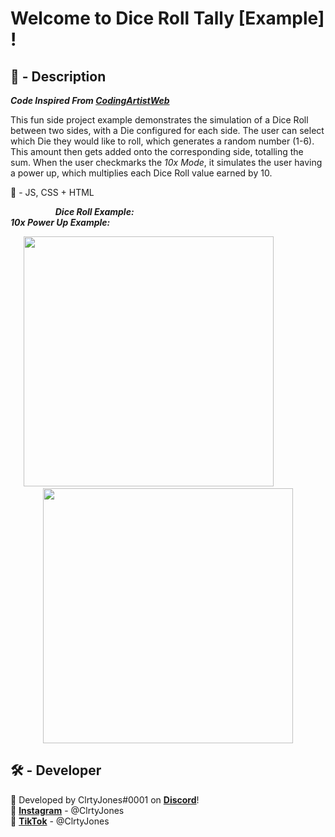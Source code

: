 # Welcome to Dice Roll Tally [Example] !


## 📝 - Description
***Code Inspired From [CodingArtistWeb](https://codingartistweb.com/2021/04/roll-the-dice-javascript-dice-roll/)***

This fun side project example demonstrates the simulation of a Dice Roll between two sides, with a Die configured for each side. The user can select which Die they would like to roll, which generates a random number (1-6). This amount then gets added onto the corresponding side, totalling the sum. When the user checkmarks the *10x Mode*, it simulates the user having a power up, which multiplies each Dice Roll value earned by 10.

🔧 - JS, CSS + HTML

&emsp; &emsp; &emsp; &emsp; ***Dice Roll Example:*** &emsp; &emsp; &emsp; &emsp; &emsp; &emsp; &emsp; &emsp; &emsp; &emsp; &emsp; &emsp; &emsp; &emsp; &emsp; &emsp; ***10x Power Up Example:***

<p float="left" align="middle">
<img src="https://user-images.githubusercontent.com/66184564/155868349-e99914a3-172e-4396-aaed-a69ae9766ea8.gif" width="400">
  &nbsp; &nbsp; &nbsp; &nbsp; &nbsp; &nbsp; &nbsp; &nbsp;
<img src="https://user-images.githubusercontent.com/66184564/155868351-5695491e-fa7f-4a38-805f-c0155af3e55a.gif" width="400" height="408">
</p>

## 🛠 - Developer
🔧 Developed by ClrtyJones#0001 on **[Discord](https://discordapp.com/users/518973664784416784/)**!  
📸 **[Instagram](https://www.instagram.com/clrtyjones/)** - @ClrtyJones  
🎥 **[TikTok](https://www.tiktok.com/@clrtyjones?lang=en)** - @ClrtyJones  
